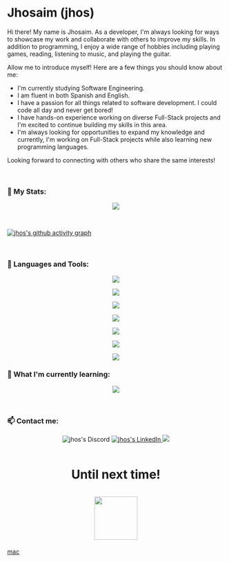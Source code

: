 <h1>Jhosaim (jhos)</h1> 

Hi there! My name is Jhosaim. As a developer, I'm always looking for ways to showcase my work and collaborate with others to improve my skills.
In addition to programming, I enjoy a wide range of hobbies including playing games, reading, listening to music, and playing the guitar.

Allow me to introduce myself! Here are a few things you should know about me:
* I'm currently studying Software Engineering.
* I am fluent in both Spanish and English.
* I have a passion for all things related to software development. I could code all day and never get bored!
* I have hands-on experience working on diverse Full-Stack projects and I'm excited to continue building my skills in this area.
* I'm always looking for opportunities to expand my knowledge and currently, I'm working on Full-Stack projects while also learning new programming languages.

Looking forward to connecting with others who share the same interests!


<br>

<h3 align="left">🧮 My Stats:</h3>

<p align="center"> 
  
  <img src="https://streak-stats.demolab.com/?user=jhosdev&theme=transparent&hide_border=true&mode=weekly"/>
  
</p>

<br>

[![jhos's github activity graph](https://github-readme-activity-graph.cyclic.app/graph?username=jhosdev&theme=tokyo-night)](https://github.com/ashutosh00710/github-readme-activity-graph)



<br>

<h3 align="left">🧰 Languages and Tools:</h3>
<p align="center">
  <p align="center">
    <a href="https://skillicons.dev">
      <!-- Languages -->
      <img src="https://skillicons.dev/icons?i=js,ts,java,cs,php,py,cpp,c,kotlin,go&perline=3" />
    </a>
  </p>
  
  <p align="center">
    <a href="https://skillicons.dev">
      <!-- Frameworks and Libraries -->
      <img src="https://skillicons.dev/icons?i=react,redux,nextjs,angular,vue,spring,laravel,nodejs,nestjs,django,dotnet,fastapi,flask,apollo,astro,pinia,prisma,sass,vuetify&perline=3" />
    </a>
  </p>
  
  <p align="center">  
    <a href="https://skillicons.dev">
      <!-- Cloud and Infrastructure -->
      <img src="https://skillicons.dev/icons?i=aws,azure,gcp,vercel,firebase&perline=3" />
    </a>
  </p>
  
  <p align="center">
    <a href="https://skillicons.dev">
      <!-- Databases -->
      <img src="https://skillicons.dev/icons?i=mysql,postgres,mongodb,redis&perline=3" />
    </a>
  </p>
  
  <p align="center">  
    <a href="https://skillicons.dev">
      <!-- Tools and Technologies -->
      <img src="https://skillicons.dev/icons?i=git,github,postman,jenkins,kafka,rabbitmq,linux,bash,babel,jest,tailwind,materialui,unity&perline=3" />
    </a>
  </p>
  
  <p align="center">
    <a href="https://skillicons.dev">
      <!-- Markup and Styling -->
      <img src="https://skillicons.dev/icons?i=html,css,sass,tailwind&perline=3" />
    </a>
  </p>
 
  <p align="center">
    <a href="https://skillicons.dev">
      <img src="https://skillicons.dev/icons?i=vscode,visualstudio,pycharm,webstorm&perline=3" />
    </a>
  </p>
</p>

<h3 align="left">🔮 What I'm currently learning:</h3>
<p align="center">
  <a href="https://skillicons.dev">
    <img src="https://skillicons.dev/icons?i=actix,dart,rust,kubernetes,lua,neovim,nginx,nix,rails&perline=3" />
  </a>
</p>

<br>
<h3 align="left">📫 Contact me:</h3>

<div align="center" style="text-align:center">
    <a>
        <img src="https://img.shields.io/badge/jhos%238678-404EED?style=for-the-badge&logo=Discord&logoColor=white"
            alt="jhos's Discord">
    </a>
    </a>
    <a href="https://www.linkedin.com/in/jhosdev/">
        <img src="https://img.shields.io/badge/LinkedIn-0A66C2?style=for-the-badge&logo=linkedin&logoColor=white"
            alt="jhos's LinkedIn">
    </a>
    <a href="https://www.hackerrank.com/jhos_R1"><img src="https://img.shields.io/badge/-Hackerrank-2EC866?style=for-the-badge&logo=HackerRank&logoColor=white"/></a>
</div>  

<br>

<h1 align="center">Until next time!</a><br/><br/> 

<img src="https://preview.redd.it/qgyn862iacl01.gif?width=1366&format=mp4&v=enabled&s=2a6381b6548dd64e6b82ab1a3e9b89d40a7df157" width="100" />
</h1>



[mac](https://www.youtube.com/watch?v=FFamEq1PilQ) </a><br/><br/>
